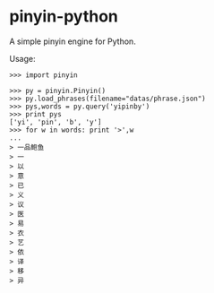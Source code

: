 # pinyin-python

A simple pinyin engine for Python.

Usage:

    >>> import pinyin
  
    >>> py = pinyin.Pinyin()
    >>> py.load_phrases(filename="datas/phrase.json")
    >>> pys,words = py.query('yipinby')
    >>> print pys
    ['yi', 'pin', 'b', 'y']
    >>> for w in words: print '>',w
    ...
    > 一品鲍鱼
    > 一
    > 以
    > 意
    > 已
    > 义
    > 议
    > 医
    > 易
    > 衣
    > 艺
    > 依
    > 译
    > 移
    > 异
